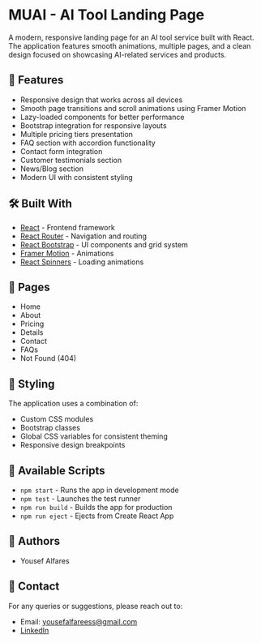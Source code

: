 # MUAI - AI Tool Landing Page

A modern, responsive landing page for an AI tool service built with React. The application features smooth animations, multiple pages, and a clean design focused on showcasing AI-related services and products.

## 🚀 Features

- Responsive design that works across all devices
- Smooth page transitions and scroll animations using Framer Motion
- Lazy-loaded components for better performance
- Bootstrap integration for responsive layouts
- Multiple pricing tiers presentation
- FAQ section with accordion functionality
- Contact form integration
- Customer testimonials section
- News/Blog section
- Modern UI with consistent styling

## 🛠️ Built With

- [React](https://reactjs.org/) - Frontend framework
- [React Router](https://reactrouter.com/) - Navigation and routing
- [React Bootstrap](https://react-bootstrap.github.io/) - UI components and grid system
- [Framer Motion](https://www.framer.com/motion/) - Animations
- [React Spinners](https://www.npmjs.com/package/react-spinners) - Loading animations

## 📱 Pages

- Home
- About
- Pricing
- Details
- Contact
- FAQs
- Not Found (404)

## 🎨 Styling

The application uses a combination of:

- Custom CSS modules
- Bootstrap classes
- Global CSS variables for consistent theming
- Responsive design breakpoints

## 🔧 Available Scripts

- `npm start` - Runs the app in development mode
- `npm test` - Launches the test runner
- `npm run build` - Builds the app for production
- `npm run eject` - Ejects from Create React App

## 👥 Authors

- Yousef Alfares

## 📧 Contact

For any queries or suggestions, please reach out to:

- Email: yousefalfareess@gmail.com
- [LinkedIn](https://www.linkedin.com/in/yousef-alfares/)
